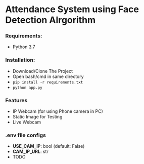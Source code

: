 # Attendance System using Face Detection Alrgorithm

### Requirements:
- Python 3.7


### Installation:
- Download/Clone The Project
- Open bash/cmd in same directory
- `pip install -r requirements.txt`
- `python app.py`

### Features
- IP Webcam (for using Phone camera in PC)
- Static Image for Testing
- Live Webcam


### .env file configs
- **USE_CAM_IP**: bool (default: False)
- **CAM_IP_URL**: str
- TODO
